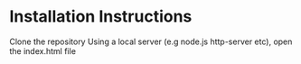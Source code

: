 # Installation Instructions

Clone the repository
Using a local server (e.g node.js http-server etc), open the index.html file
